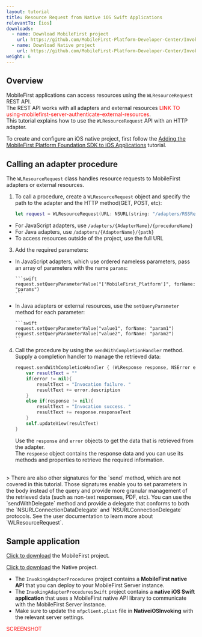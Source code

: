 ```yaml
---
layout: tutorial
title: Resource Request from Native iOS Swift Applications
relevantTo: [ios]
downloads:
  - name: Download MobileFirst project
    url: https://github.com/MobileFirst-Platform-Developer-Center/InvokingAdapterProcedures
  - name: Download Native project
    url: https://github.com/MobileFirst-Platform-Developer-Center/InvokingAdapterProceduresSwift
weight: 6
---
```


## Overview
MobileFirst applications can access resources using the `WLResourceRequest` REST API.  
The REST API works with all adapters and external resources <span style = "color:red"> LINK TO using-mobilefirst-server-authenticate-external-resources</span>.  
This tutorial explains how to use the `WLResourceRequest` API with an HTTP adapter.

To create and configure an iOS native project, first follow the [Adding the MobileFirst Platform Foundation SDK to iOS Applications](../../adding-the-mfpf-sdk/adding-the-mfpf-sdk-to-ios-applications) tutorial.

## Calling an adapter procedure
The `WLResourceRequest` class handles resource requests to MobileFirst adapters or external resources.

1. To call a procedure, create a `WLResourceRequest` object and specify the path to the adapter and the HTTP method(GET, POST, etc):

    ```swift
    let request = WLResourceRequest(URL: NSURL(string: "/adapters/RSSReader/getFeed"), method: WLHttpMethodGet)
    ```
  * For JavaScript adapters, use `/adapters/{AdapterName}/{procedureName}`
  * For Java adapters, use `/adapters/{AdapterName}/{path}`
  * To access resources outside of the project, use the full URL    

3. Add the required parameters:
  * In JavaScript adapters, which use ordered nameless parameters, pass an array of parameters with the name `params`:

        ```swift
        request.setQueryParameterValue("['MobileFirst_Platform']", forName: "params")
        ```
  * In Java adapters or external resources, use the `setQueryParameter` method for each parameter:

        ```swift
        request.setQueryParameterValue("value1", forName: "param1")
        request.setQueryParameterValue("value2", forName: "param2")
        ```
4. Call the procedure by using the `sendWithCompletionHandler` method.  
Supply a completion handler to manage the retrieved data:

    ```swift
    request.sendWithCompletionHandler { (WLResponse response, NSError error) -> Void in
        var resultText = ""
        if(error != nil){
            resultText = "Invocation failure. "
            resultText += error.description
        }
        else if(response != nil){
            resultText = "Invocation success. "
            resultText += response.responseText
        }
        self.updateView(resultText)
    }
    ```
    Use the `response` and `error` objects to get the data that is retrieved from the adapter.  
    The `response` object contains the response data and you can use its methods and properties to retrieve the required information.

</br>
> There are also other signatures for the `send` method, which are not covered in this tutorial. Those signatures enable you to set parameters in the body instead of the query and provide more granular management of the retrieved data (such as non-text responses, PDF, etc). You can use the `sendWithDelegate` method and provide a delegate that conforms to both the `NSURLConnectionDataDelegate` and `NSURLConnectionDelegate` protocols.  
See the user documentation to learn more about `WLResourceRequest`.

## Sample application
[Click to download](https://github.com/MobileFirst-Platform-Developer-Center/InvokingAdapterProcedures) the MobileFirst project.

[Click to download](https://github.com/MobileFirst-Platform-Developer-Center/InvokingAdapterProceduresSwift) the Native project.

* The `InvokingAdapterProcedures` project contains a **MobileFirst native API** that you can deploy to your MobileFirst Server instance.
* The `InvokingAdapterProceduresSwift` project contains a **native iOS Swift application** that uses a MobileFirst native API library to communicate with the MobileFirst Server instance.
* Make sure to update the `mfpclient.plist` file in **NativeiOSInvoking** with the relevant server settings.

<span style = "color:red">SCREENSHOT</span>
